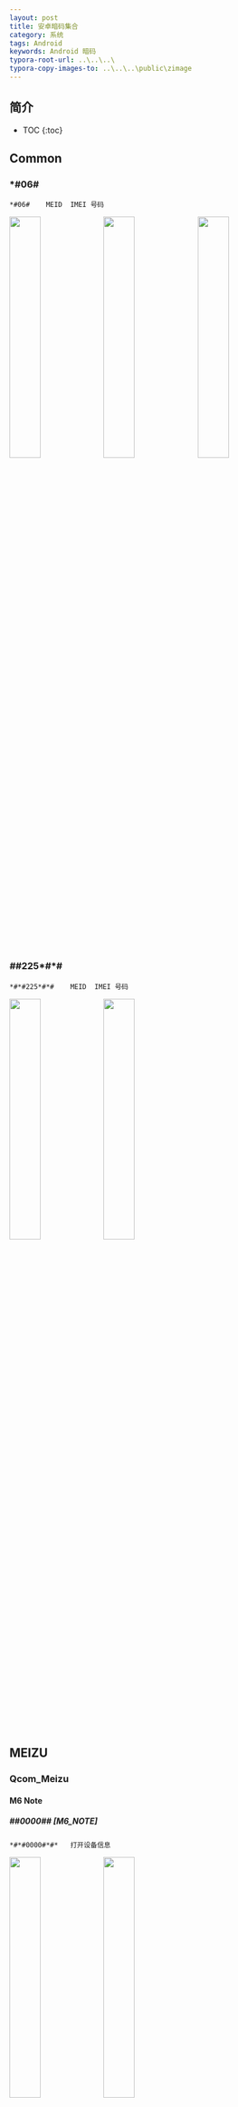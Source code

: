 ```yaml
---
layout: post
title: 安卓暗码集合
category: 系统
tags: Android
keywords: Android 暗码
typora-root-url: ..\..\..\
typora-copy-images-to: ..\..\..\public\zimage
---
```


## 简介
 * TOC
 {:toc}
## Common

### *#06#
```
*#06#    MEID  IMEI 号码

```

<img src="/public/zimage/system/android/09_secretcode/huawei_honor8_5.jpg" width="33%" hight="33%" /><img src="/public/zimage/system/android/09_secretcode/meizu_m6note_17.jpg" width="33%" hight="33%" /><img src="/public/zimage/system/android/09_secretcode/moto_zx_1.png" width="33%" hight="33%" />



### *#*#225*#*#

```
*#*#225*#*#    MEID  IMEI 号码

```

<img src="/public/zimage/system/android/09_secretcode/huawei_honor8_6.jpg" width="33%" hight="33%" /><img src="/public/zimage/system/android/09_secretcode/meizu_m6note_18.jpg" width="33%" hight="33%" />


## MEIZU

### Qcom_Meizu

#### M6 Note


##### *#*#0000#*#* [M6_NOTE]
```
*#*#0000#*#*   打开设备信息

```
<img src="/public/zimage/system/android/09_secretcode/meizu_m6note_1.jpg" width="33%" hight="33%" /><img src="/public/zimage/system/android/09_secretcode/meizu_m6note_2.jpg" width="33%" hight="33%" />

##### *#*#225532537#*#*   [M6_NOTE]
```
 *#*#225532537#*#*      通话模拟 CallFacker

1.输入号码模拟来电
2.输入号码模拟拨号
3.最近号码模拟来电
4.最近号码模拟拨号

```
<img src="/public/zimage/system/android/09_secretcode/meizu_m6note_3.jpg" width="33%" hight="33%" /><img src="/public/zimage/system/android/09_secretcode/meizu_m6note_4.jpg" width="33%" hight="33%" />



##### *#*#3687#*#*   [M6_NOTE]
```
 *#*#3687#*#*       手机版本信息

```
<img src="/public/zimage/system/android/09_secretcode/meizu_m6note_5.jpg" width="33%" hight="33%" />

##### *#*#4636#*#* [M6_NOTE]
```
*#*#4636#*#*   测试 打开手机详情信息  应用使用信息 联网信息 电池信息



测试
1. 手机信息
2. 电池信息
3. 使用情况统计数据
4. WLAN information
  4.1 WLAN API
  4.2 WLAN config
  4.3 WLAN status
```
<img src="/public/zimage/system/android/09_secretcode/meizu_m6note_6.jpg" width="50%" hight="33%" /><img src="/public/zimage/system/android/09_secretcode/meizu_m6note_7.jpg" width="33%" hight="33%" />

<img src="/public/zimage/system/android/09_secretcode/meizu_m6note_8.jpg" width="33%" hight="33%" /><img src="/public/zimage/system/android/09_secretcode/meizu_m6note_9.jpg" width="33%" hight="33%" />

<img src="/public/zimage/system/android/09_secretcode/meizu_m6note_12.jpg" width="33%" hight="33%" />
<img src="/public/zimage/system/android/09_secretcode/meizu_m6note_10.jpg" width="33%" hight="33%" /><img src="/public/zimage/system/android/09_secretcode/meizu_m6note_11.jpg" width="33%" hight="33%" /><img src="/public/zimage/system/android/09_secretcode/meizu_m6note_13.jpg" width="33%" hight="33%" />


##### *#*#88#*#*   [M6_NOTE]
```
 *#*#88#*#*       USB默认宏  sys.usb.config 的开关

 open  :     sys.usb.config=mtp,adb
 close :     sys.usb.config=diag,serial_cdev,rmnet,adb
```
<img src="/public/zimage/system/android/09_secretcode/meizu_m6note_16.jpg" width="33%" hight="33%" /><img src="/public/zimage/system/android/09_secretcode/meizu_m6note_14.jpg" width="33%" hight="33%" /><img src="/public/zimage/system/android/09_secretcode/meizu_m6note_15.jpg" width="33%" hight="33%" />
### MTK_Meizu

### Exynos_Meizu



## Huawei

### Qcom_Huawei

### MTK_Huawei

### Kirin_Huawei

#### Honor8_Lite

##### *#0000# -[Honor8_Lite]
```
*#0000#     // 打开关于手机页面

```

<img src="/public/zimage/system/android/09_secretcode/huawei_honor8_4.jpg" width="33%" hight="33%" />

#####  *#*#1357946#*#* -[Honor8_Lite]
```
查询手机的序列号 
 *#*#1357946#*#*
```
<img src="/public/zimage/system/android/09_secretcode/huawei_honor8_7.jpg" width="33%" hight="33%" />









##### *#*#2845#*#* -[Honor8_Lite]
```

MMI Manu Normal Test :

*#*#2845#*#*
```
<img src="/public/zimage/system/android/09_secretcode/huawei_honor8_1.jpg" width="33%" hight="33%" />


##### *#*#2846#*#* -[Honor8_Lite]
```

MMI Audio Simple Test :
*#*#2846#*#* 
```
<img src="/public/zimage/system/android/09_secretcode/huawei_honor8_2.jpg" width="33%" hight="33%" />

##### *#*#2846579#*#* -[Honor8_Lite]
```
工程菜单

*#*#2846579#*#*




1.后台设置
  1.1 后台调试
  1.2 USB端口设置
  1.3 APLOG设置
  1.4 设置UI主题颜色选择
2.单板信息查询
  2.1 版本信息
  2.2 制造信息
  2.3 其他信息
  2.4 密码校验
3.网络信息查询
  3.1 PLMN信息
  3.2 SIM Lock信息
  3.3 Fuse信息
  3.4 运营商国家信息
4.软件升级
5.恢复出厂设置
6.补电
```

<img src="/public/zimage/system/android/09_secretcode/huawei_honor8_8.jpg" width="25%" hight="33%" /><img src="/public/zimage/system/android/09_secretcode/huawei_honor8_9.jpg" width="25%" hight="33%" /><img src="/public/zimage/system/android/09_secretcode/huawei_honor8_10.jpg" width="25%" hight="33%" /><img src="/public/zimage/system/android/09_secretcode/huawei_honor8_11.jpg" width="25%" hight="33%" />


##### *#*#2847#*#* -[Honor8_Lite]
```

InstrumentsAutoTest

 *#*#2847#*#* 
```
<img src="/public/zimage/system/android/09_secretcode/huawei_honor8_3.jpg" width="33%" hight="33%" />



##### *#*#34773#*#* -[Honor8_Lite]
```
Ehrpd 开关

*#*#34773#*#*
```
<img src="/public/zimage/system/android/09_secretcode/huawei_honor8_12.jpg" width="33%" hight="33%" />

### Exynos_Huawei

## Moto

### Qcom_Moto

#### Z


##### *#*#33666633#*#* [moto_Z]
```
*#*#33666633#*#*     演示模式    演示模式只有在设备设置时激活 要启动需要恢复手机出厂模式

```
<img src="/public/zimage/system/android/09_secretcode/moto_zx_2.png" width="33%" hight="33%" />



##### *#*#364243#*#* [moto_Z]

```
*#*#364243#*#*         开发模式选择

```
<img src="/public/zimage/system/android/09_secretcode/moto_zx_3.png" width="33%" hight="33%" />



##### *#*#378#*#* [moto_Z]

```
*#*#378#*#*     快速查看构建标记信息


```
<img src="/public/zimage/system/android/09_secretcode/moto_zx_4.png" width="33%" hight="33%" />


##### *#*#38669#*#* [moto_Z]

```
 *#*#38669#*#*      turn off test mode / turn on test mode


```
<img src="/public/zimage/system/android/09_secretcode/moto_zx_5.png" width="33%" hight="33%" /><img src="/public/zimage/system/android/09_secretcode/moto_zx_6.png" width="33%" hight="33%" />

#####  *#*#4636#*#* [moto_Z]
```
*#*#4636#*#*         测试


1.手机信息
2.使用情况统计
3.WiFi-infomation
4. CMAS 测试提示
5. Ims 设置
6. NFC设置

```
<img src="/public/zimage/system/android/09_secretcode/moto_zx_7.png" width="33%" hight="33%" /><img src="/public/zimage/system/android/09_secretcode/moto_zx_8.png" width="33%" hight="33%" /><img src="/public/zimage/system/android/09_secretcode/moto_zx_9.png" width="33%" hight="33%" />
<img src="/public/zimage/system/android/09_secretcode/moto_zx_10.png" width="33%" hight="33%" /><img src="/public/zimage/system/android/09_secretcode/moto_zx_11.png" width="33%" hight="33%" />

##### *#*#73733867#*#*  [moto_Z]
```
 *#*#73733867#*#*     Perfdump

```
<img src="/public/zimage/system/android/09_secretcode/moto_zx_18.png" width="33%" hight="33%" /><img src="/public/zimage/system/android/09_secretcode/moto_zx_19.png" width="33%" hight="33%" />
<img src="/public/zimage/system/android/09_secretcode/moto_zx_21.png" width="33%" hight="33%" /><img src="/public/zimage/system/android/09_secretcode/moto_zx_20.png" width="33%" hight="33%" /><img src="/public/zimage/system/android/09_secretcode/moto_zx_22.png" width="33%" hight="33%" />



#####  *#*#76266344#*#*  [moto_Z]
```
 *#*#76266344#*#*    MBN测试
 *#*#3266344#*#* 
 *#*#6266344#*#* 
```
<img src="/public/zimage/system/android/09_secretcode/moto_zx_23.png" width="33%" hight="33%" />

#####  *#*#7664#*#*  [moto_Z]
```
*#*#7664#*#*     QMMI    各种测试


```
<img src="/public/zimage/system/android/09_secretcode/moto_zx_13.png" width="33%" hight="33%" /><img src="/public/zimage/system/android/09_secretcode/moto_zx_14.png" width="33%" hight="33%" />
<img src="/public/zimage/system/android/09_secretcode/moto_zx_15.png" width="33%" hight="33%" /><img src="/public/zimage/system/android/09_secretcode/moto_zx_16.png" width="33%" hight="33%" /><img src="/public/zimage/system/android/09_secretcode/moto_zx_17.png" width="33%" hight="33%" />


#####  *#*#78287#*#*  [moto_Z]
```
*#*#78287#*#*     设备管理

```
<img src="/public/zimage/system/android/09_secretcode/moto_zx_12.png" width="33%" hight="33%" />

### MTK_Moto

### Exynos_Moto



## Xiaomi

### Qcom_Xiaomi

### MTK_Xiaomi

### Exynos_Xiaomi
